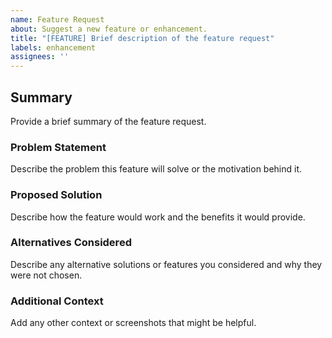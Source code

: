 ```yaml
---
name: Feature Request
about: Suggest a new feature or enhancement.
title: "[FEATURE] Brief description of the feature request"
labels: enhancement
assignees: ''
---
```


## Summary
Provide a brief summary of the feature request.

### Problem Statement
Describe the problem this feature will solve or the motivation behind it.

### Proposed Solution
Describe how the feature would work and the benefits it would provide.

### Alternatives Considered
Describe any alternative solutions or features you considered and why they were not chosen.

### Additional Context
Add any other context or screenshots that might be helpful.
